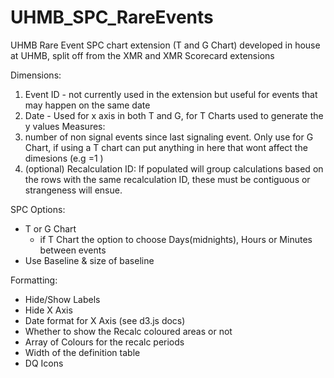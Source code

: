 # UHMB_SPC_RareEvents
UHMB Rare Event SPC chart extension (T and G Chart) developed in house at UHMB, split off from the XMR and XMR Scorecard extensions

Dimensions:
1. Event ID - not currently used in the extension but useful for events that may happen on the same date
2. Date - Used for x axis in both T and G, for T Charts used to generate the y values
Measures:
1. number of non signal events since last signaling event. Only use for G Chart, if using a T chart can put anything in here that wont affect the dimesions (e.g =1 ) 
2. (optional) Recalculation ID: If populated will group calculations based on the rows with the same recalculation ID, these must be contiguous or strangeness will ensue.


SPC Options:
- T or G Chart
  - if T Chart the option to choose Days(midnights), Hours or Minutes between events
- Use Baseline & size of baseline

Formatting:
- Hide/Show Labels
- Hide X Axis
- Date format for X Axis (see d3.js docs)
- Whether to show the Recalc coloured areas or not
- Array of Colours for the recalc periods
- Width of the definition table
- DQ Icons

